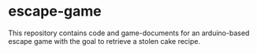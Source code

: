 # escape-game
This repository contains code and game-documents for an arduino-based escape game with the goal to retrieve a stolen cake recipe.
